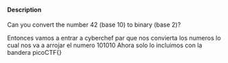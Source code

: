 #### Description

Can you convert the number 42 (base 10) to binary (base 2)?

Entonces vamos a entrar a cyberchef par que nos convierta los numeros
lo cual nos va a arrojar el numero 101010
Ahora solo lo incluimos con la bandera picoCTF{}
